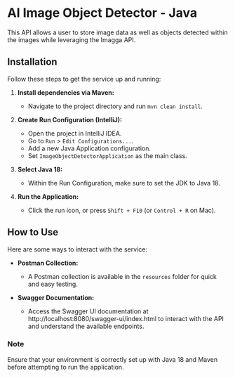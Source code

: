 # AI Image Object Detector - Java

This API allows a user to store image data as well as objects detected within the images while leveraging the Imagga
API.

## Installation

Follow these steps to get the service up and running:

1. **Install dependencies via Maven:**
    - Navigate to the project directory and run `mvn clean install`.

2. **Create Run Configuration (IntelliJ):**
    - Open the project in IntelliJ IDEA.
    - Go to `Run` > `Edit Configurations...`.
    - Add a new Java Application configuration.
    - Set `ImageObjectDetectorApplication` as the main class.

3. **Select Java 18:**
    - Within the Run Configuration, make sure to set the JDK to Java 18.

4. **Run the Application:**
    - Click the run icon, or press `Shift + F10` (or `Control + R` on Mac).

## How to Use

Here are some ways to interact with the service:

- **Postman Collection:**
    - A Postman collection is available in the `resources` folder for quick and easy testing.

- **Swagger Documentation:**
    - Access the Swagger UI documentation at http://localhost:8080/swagger-ui/index.html to interact with the API and understand the available endpoints.

### Note

Ensure that your environment is correctly set up with Java 18 and Maven before attempting to run the application.

